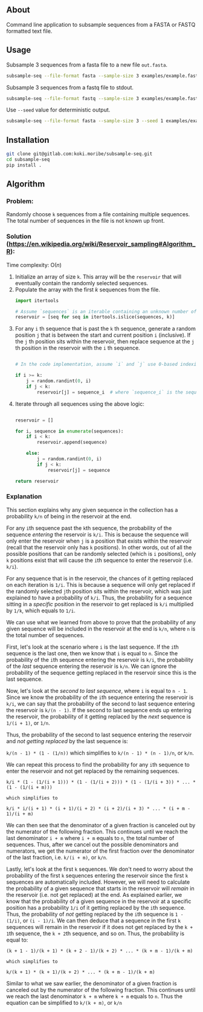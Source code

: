 ##  About
Command line application to subsample sequences from a FASTA or FASTQ formatted text file.

## Usage

Subsample 3 sequences from a fasta file to a new file `out.fasta`.
```bash
subsample-seq --file-format fasta --sample-size 3 examples/example.fasta out.fasta
```

Subsample 3 sequences from a fastq file to stdout.
```bash
subsample-seq --file-format fastq --sample-size 3 examples/example.fastq -
```

Use `--seed` value for deterministic output.
```bash
subsample-seq --file-format fasta --sample-size 3 --seed 1 examples/example.fasta out.fasta
```

## Installation

```bash
git clone git@gitlab.com:koki.moribe/subsample-seq.git
cd subsample-seq
pip install .
```


## Algorithm
### Problem:
Randomly choose `k` sequences from a file containing multiple sequences. The total number of sequences in the file is not known up front.

### Solution (https://en.wikipedia.org/wiki/Reservoir_sampling#Algorithm_R):
Time complexity: O(*n*)
1. Initialize an array of size `k`. This array will be the `reservoir` that will eventually contain the randomly selected sequences.
1. Populate the array with the first *k* sequences from the file.
    ```python
    import itertools

    # Assume `sequences` is an iterable containing an unknown number of sequences
    reservoir = [seq for seq in itertools.islice(sequences, k)]
    ```
1. For any `i` th sequence that is past the `k` th sequence, generate a random position `j` that is between the start and current position `i` (inclusive). If the `j` th position sits within the reservoir, then replace sequence at the `j` th position in the reservoir with the `i` th sequence.
    ```python

    # In the code implementation, assume `i` and `j` use 0-based indexing and `k` is the size of the reservoir.

    if i >= k:
        j = random.randint(0, i)
        if j < k:
            reservoir[j] = sequence_i  # where `sequence_i` is the sequence found at index `i`
    ```
1. Iterate through all sequences using the above logic:
    ```python

    reservoir = []

    for i, sequence in enumerate(sequences):
        if i < k:
            reservoir.append(sequence)

        else:
            j = random.randint(0, i)
            if j < k:
                reservoir[j] = sequence

    return reservoir
    ```

### Explanation
This section explains why any given sequence in the collection has a probability `k/n` of being in the reservoir at the end.

For any `i`th sequence past the `k`th sequence, the probability of the sequence *entering* the reservoir is `k/i`. This is because the sequence will only enter the reservoir when `j` is a position that exists within the reservoir (recall that the reservoir only has `k` positions). In other words, out of all the possible positions that can be randomly selected (which is `i` positions), only `k` positions exist that will cause the `i`th sequence to enter the reservoir (i.e. `k/i`).

For any sequence that is in the reservoir, the chances of it getting replaced on each iteration is `1/i`. This is because a sequence will only get replaced if the randomly selected  `j`th position sits within the reservoir, which was just explained to have a probability of `k/i`. Thus, the probability for a sequence sitting in a *specific* position in the reservoir to get replaced is `k/i` multiplied by `1/k`, which equals to `1/i`.

We can use what we learned from above to prove that the probability of any given sequence will be included in the reservoir at the end is `k/n`, where `n` is the total number of sequences.

First, let's look at the scenario where `i` is the last sequence. If the `i`th sequence is the last one, then we know that `i` is equal to `n`. Since the probability of the `i`th sequence entering the reservoir is `k/i`, the probability of the *last* sequence entering the reservoir is `k/n`. We can ignore the probability of the sequence getting replaced in the reservoir since this is the last sequence.

Now, let's look at the *second to last sequence*, where `i` is equal to `n - 1`. Since we know the probability of the `i`th sequence entering the reservoir is `k/i`, we can say that the probability of the second to last sequence entering the reservoir is `k/(n - 1)`. If the second to last sequence ends up entering the reservoir, the probability of it getting replaced by the *next* sequence is `1/(i + 1)`, or `1/n`.

Thus, the probability of the second to last sequence entering the reservoir and *not getting replaced* by the last sequence is:

`k/(n - 1) * (1 - (1/n))` which simplifies to `k/(n - 1) * (n - 1)/n`, or `k/n`.

We can repeat this process to find the probability for any `i`th sequence to enter the reservoir and not get replaced by the remaining sequences.

```text
k/i * (1 - (1/(i + 1))) * (1 - (1/(i + 2))) * (1 - (1/(i + 3)) * ... * (1 - (1/(i + m)))

which simplifies to

k/i * i/(i + 1) * (i + 1)/(i + 2) * (i + 2)/(i + 3) * ... * (i + m - 1)/(i + m)
```

We can then see that the denominator of a given fraction is canceled out by the numerator of the following fraction. This continues until we reach the last denominator `i + m` where `i + m` equals to `n`, the total number of sequences. Thus, after we cancel out the possible denominators and numerators, we get the numerator of the first fraction over the denominator of the last fraction, i.e. `k/(i + m)`, or `k/n`.

Lastly, let's look at the first `k` sequences. We don't need to worry about the probability of the first `k` sequences entering the reservoir since the first `k` sequences are automatically included. However, we will need to calculate the probability of a given sequence that starts in the reservoir will *remain* in the reservoir (i.e. not get replaced) at the end. As explained earlier, we know that the probability of a given sequence in the reservoir at a specific position has a probability `1/i` of it getting replaced by the `i`th sequence. Thus, the probability of *not* getting replaced by the `i`th sequence is `1 - (1/i)`, or `(i - 1)/i`. We can then deduce that a sequence in the first `k` sequences will remain in the reservoir if it does not get replaced by the `k + 1`th sequence, the `k + 2`th sequence, and so on. Thus, the probability is equal to:
```
(k + 1 - 1)/(k + 1) * (k + 2 - 1)/(k + 2) * ... * (k + m - 1)/(k + m)

which simplifies to

k/(k + 1) * (k + 1)/(k + 2) * ... * (k + m - 1)/(k + m)
```

Similar to what we saw earlier, the denominator of a given fraction is canceled out by the numerator of the following fraction. This continues until we reach the last denominator `k + m` where `k + m` equals to `n`. Thus the equation can be simplified to `k/(k + m)`, or `k/n`
